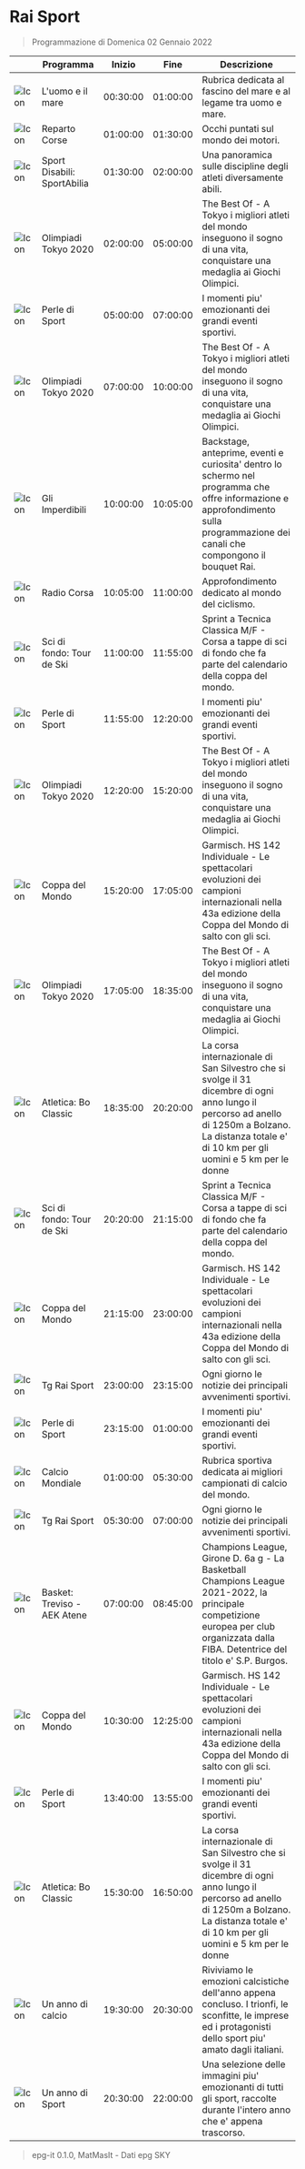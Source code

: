 # Rai Sport
> Programmazione di Domenica 02 Gennaio 2022

||Programma|Inizio|Fine|Descrizione|
|---|---|---|---|---|
|![Icon](https://guidatv.sky.it/uuid/sportcalcio_cover_gc2KOQiZI.png)|L&#039;uomo e il mare|00:30:00|01:00:00|Rubrica dedicata al fascino del mare e al legame tra uomo e mare.
|![Icon](https://guidatv.sky.it/uuid/sportcalcio_cover_gc2KOQiZI.png)|Reparto Corse|01:00:00|01:30:00|Occhi puntati sul mondo dei motori.
|![Icon](https://guidatv.sky.it/uuid/sportcalcio_cover_gc2KOQiZI.png)|Sport Disabili: SportAbilia|01:30:00|02:00:00|Una panoramica sulle discipline degli atleti diversamente abili.
|![Icon](https://guidatv.sky.it/uuid/sportcalcio_cover_gc2KOQiZI.png)|Olimpiadi Tokyo 2020|02:00:00|05:00:00|The Best Of - A Tokyo i migliori atleti del mondo inseguono il sogno di una vita, conquistare una medaglia ai Giochi Olimpici.
|![Icon](https://guidatv.sky.it/uuid/sportcalcio_cover_gc2KOQiZI.png)|Perle di Sport|05:00:00|07:00:00|I momenti piu&#039; emozionanti dei grandi eventi sportivi.
|![Icon](https://guidatv.sky.it/uuid/sportcalcio_cover_gc2KOQiZI.png)|Olimpiadi Tokyo 2020|07:00:00|10:00:00|The Best Of - A Tokyo i migliori atleti del mondo inseguono il sogno di una vita, conquistare una medaglia ai Giochi Olimpici.
|![Icon](https://guidatv.sky.it/uuid/sportcalcio_cover_gc2KOQiZI.png)|Gli Imperdibili|10:00:00|10:05:00|Backstage, anteprime, eventi e curiosita&#039; dentro lo schermo nel programma che offre informazione e approfondimento sulla programmazione dei canali che compongono il bouquet Rai.
|![Icon](https://guidatv.sky.it/uuid/sportcalcio_cover_gc2KOQiZI.png)|Radio Corsa|10:05:00|11:00:00|Approfondimento dedicato al mondo del ciclismo.
|![Icon](https://guidatv.sky.it/uuid/sportcalcio_cover_gc2KOQiZI.png)|Sci di fondo: Tour de Ski|11:00:00|11:55:00|Sprint a Tecnica Classica M/F - Corsa a tappe di sci di fondo che fa parte del calendario della coppa del mondo.
|![Icon](https://guidatv.sky.it/uuid/sportcalcio_cover_gc2KOQiZI.png)|Perle di Sport|11:55:00|12:20:00|I momenti piu&#039; emozionanti dei grandi eventi sportivi.
|![Icon](https://guidatv.sky.it/uuid/sportcalcio_cover_gc2KOQiZI.png)|Olimpiadi Tokyo 2020|12:20:00|15:20:00|The Best Of - A Tokyo i migliori atleti del mondo inseguono il sogno di una vita, conquistare una medaglia ai Giochi Olimpici.
|![Icon](https://guidatv.sky.it/uuid/sportcalcio_cover_gc2KOQiZI.png)|Coppa del Mondo|15:20:00|17:05:00|Garmisch. HS 142 Individuale - Le spettacolari evoluzioni dei campioni internazionali nella 43a edizione della Coppa del Mondo di salto con gli sci.
|![Icon](https://guidatv.sky.it/uuid/sportcalcio_cover_gc2KOQiZI.png)|Olimpiadi Tokyo 2020|17:05:00|18:35:00|The Best Of - A Tokyo i migliori atleti del mondo inseguono il sogno di una vita, conquistare una medaglia ai Giochi Olimpici.
|![Icon](https://guidatv.sky.it/uuid/sportcalcio_cover_gc2KOQiZI.png)|Atletica: Bo Classic|18:35:00|20:20:00|La corsa internazionale di San Silvestro che si svolge il 31 dicembre di ogni anno lungo il percorso ad anello di 1250m a Bolzano. La distanza totale e&#039; di 10 km per gli uomini e 5 km per le donne
|![Icon](https://guidatv.sky.it/uuid/sportcalcio_cover_gc2KOQiZI.png)|Sci di fondo: Tour de Ski|20:20:00|21:15:00|Sprint a Tecnica Classica M/F - Corsa a tappe di sci di fondo che fa parte del calendario della coppa del mondo.
|![Icon](https://guidatv.sky.it/uuid/sportcalcio_cover_gc2KOQiZI.png)|Coppa del Mondo|21:15:00|23:00:00|Garmisch. HS 142 Individuale - Le spettacolari evoluzioni dei campioni internazionali nella 43a edizione della Coppa del Mondo di salto con gli sci.
|![Icon](https://guidatv.sky.it/uuid/sportcalcio_cover_gc2KOQiZI.png)|Tg Rai Sport|23:00:00|23:15:00|Ogni giorno le notizie dei principali avvenimenti sportivi.
|![Icon](https://guidatv.sky.it/uuid/sportcalcio_cover_gc2KOQiZI.png)|Perle di Sport|23:15:00|01:00:00|I momenti piu&#039; emozionanti dei grandi eventi sportivi.
|![Icon](https://guidatv.sky.it/uuid/sportcalcio_cover_gc2KOQiZI.png)|Calcio Mondiale|01:00:00|05:30:00|Rubrica sportiva dedicata ai migliori campionati di calcio del mondo.
|![Icon](https://guidatv.sky.it/uuid/sportcalcio_cover_gc2KOQiZI.png)|Tg Rai Sport|05:30:00|07:00:00|Ogni giorno le notizie dei principali avvenimenti sportivi.
|![Icon](https://guidatv.sky.it/uuid/sportcalcio_cover_gc2KOQiZI.png)|Basket: Treviso - AEK Atene|07:00:00|08:45:00|Champions League, Girone D. 6a g - La Basketball Champions League 2021-2022, la principale competizione europea per club organizzata dalla FIBA. Detentrice del titolo e&#039; S.P. Burgos.
|![Icon](https://guidatv.sky.it/uuid/sportcalcio_cover_gc2KOQiZI.png)|Coppa del Mondo|10:30:00|12:25:00|Garmisch. HS 142 Individuale - Le spettacolari evoluzioni dei campioni internazionali nella 43a edizione della Coppa del Mondo di salto con gli sci.
|![Icon](https://guidatv.sky.it/uuid/sportcalcio_cover_gc2KOQiZI.png)|Perle di Sport|13:40:00|13:55:00|I momenti piu&#039; emozionanti dei grandi eventi sportivi.
|![Icon](https://guidatv.sky.it/uuid/sportcalcio_cover_gc2KOQiZI.png)|Atletica: Bo Classic|15:30:00|16:50:00|La corsa internazionale di San Silvestro che si svolge il 31 dicembre di ogni anno lungo il percorso ad anello di 1250m a Bolzano. La distanza totale e&#039; di 10 km per gli uomini e 5 km per le donne
|![Icon](https://guidatv.sky.it/uuid/sportcalcio_cover_gc2KOQiZI.png)|Un anno di calcio|19:30:00|20:30:00|Riviviamo le emozioni calcistiche dell&#039;anno appena concluso. I trionfi, le sconfitte, le imprese ed i protagonisti dello sport piu&#039; amato dagli italiani.
|![Icon](https://guidatv.sky.it/uuid/sportcalcio_cover_gc2KOQiZI.png)|Un anno di Sport|20:30:00|22:00:00|Una selezione delle immagini piu&#039; emozionanti di tutti gli sport, raccolte durante l&#039;intero anno che e&#039; appena trascorso.



 > epg-it 0.1.0, MatMasIt - Dati epg SKY
